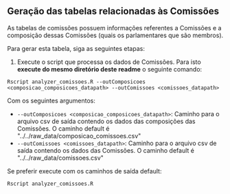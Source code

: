 ## Geração das tabelas relacionadas às Comissões

As tabelas de comissões possuem informações referentes a Comissões e a composição dessas Comissões (quais os parlamentares que são membros).

Para gerar esta tabela, siga as seguintes etapas:

1. Execute o script que processa os dados de Comissões. Para isto **execute do mesmo diretório deste readme** o seguinte comando:

```
Rscript analyzer_comissoes.R --outComposicoes <composicao_composicoes_datapath> --outComissoes <comissoes_datapath> 
```

Com os seguintes argumentos:
* `--outComposicoes <composicao_composicoes_datapath>`: Caminho para o arquivo csv de saída contendo os dados das composições das Comissões. O caminho default é "../../raw_data/composicao_comissoes.csv"
* `--outComissoes <comissoes_datapath>`: Caminho para o arquivo csv de saída contendo os dados das Comissões. O caminho default é "../../raw_data/comissoes.csv"

Se preferir execute com os caminhos de saída default:
```
Rscript analyzer_comissoes.R
```
